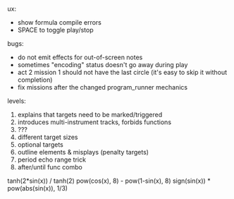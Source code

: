 ux:
- show formula compile errors
- SPACE to toggle play/stop

bugs:
- do not emit effects for out-of-screen notes
- sometimes "encoding" status doesn't go away during play
- act 2 mission 1 should not have the last circle (it's easy to skip it without completion)
- fix missions after the changed program_runner mechanics

levels:
1. explains that targets need to be marked/triggered
2. introduces multi-instrument tracks, forbids functions
3. ???
4. different target sizes
5. optional targets
6. outline elements & misplays (penalty targets)
7. period echo range trick
8. after/until func combo

tanh(2*sin(x)) / tanh(2)
pow(cos(x), 8) - pow(1-sin(x), 8)
sign(sin(x)) * pow(abs(sin(x)), 1/3)
